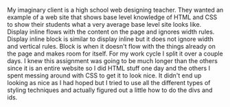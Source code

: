 My imaginary client is a high school web designing teacher. They wanted an example of a web site that shows base level knowledge of HTML and CSS to show their students what a very average base level site looks like.
Display inline flows with the content on the page and ignores width rules. Display inline block is similar to display inline but it does not ignore width and vertical rules. Block is when it doesn't flow with the things already on the page and makes room for itself.
For my work cycle I split it over a couple days. I knew this assignment was going to be much longer than the others since it is an entire website so I did HTML stuff one day and the others I spent messing around with CSS to get it to look nice. It didn't end up looking as nice as I had hoped but I tried to use all the different types of styling techniques and actually figured out a little how to do the divs and ids. 
